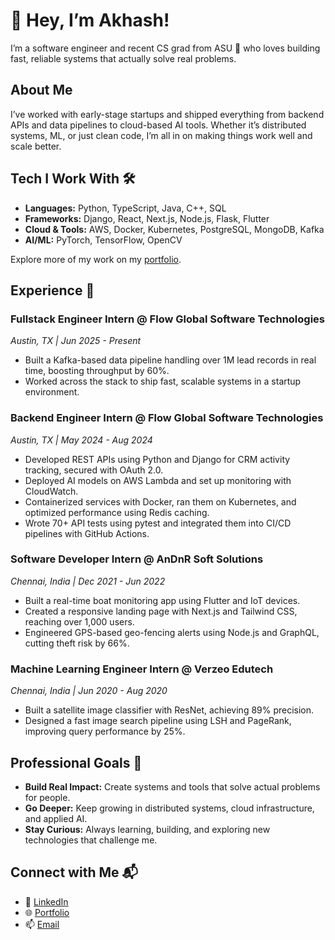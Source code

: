 # 👋 Hey, I’m Akhash!

I’m a software engineer and recent CS grad from ASU 🌵 who loves building fast, reliable systems that actually solve real problems.

## About Me

I’ve worked with early-stage startups and shipped everything from backend APIs and data pipelines to cloud-based AI tools. Whether it’s distributed systems, ML, or just clean code, I’m all in on making things work well and scale better.

## Tech I Work With 🛠️

- **Languages:** Python, TypeScript, Java, C++, SQL
- **Frameworks:** Django, React, Next.js, Node.js, Flask, Flutter
- **Cloud & Tools:** AWS, Docker, Kubernetes, PostgreSQL, MongoDB, Kafka
- **AI/ML:** PyTorch, TensorFlow, OpenCV 


Explore more of my work on my [portfolio](https://akhash.dev).  

## Experience 💼

### Fullstack Engineer Intern @ Flow Global Software Technologies 
*Austin, TX | Jun 2025 - Present*

* Built a Kafka-based data pipeline handling over 1M lead records in real time, boosting throughput by 60%.
* Worked across the stack to ship fast, scalable systems in a startup environment.

### Backend Engineer Intern @ Flow Global Software Technologies
*Austin, TX | May 2024 - Aug 2024*

* Developed REST APIs using Python and Django for CRM activity tracking, secured with OAuth 2.0.
* Deployed AI models on AWS Lambda and set up monitoring with CloudWatch.
* Containerized services with Docker, ran them on Kubernetes, and optimized performance using Redis caching.
* Wrote 70+ API tests using pytest and integrated them into CI/CD pipelines with GitHub Actions.

### Software Developer Intern @ AnDnR Soft Solutions
*Chennai, India | Dec 2021 - Jun 2022*

* Built a real-time boat monitoring app using Flutter and IoT devices.
* Created a responsive landing page with Next.js and Tailwind CSS, reaching over 1,000 users.
* Engineered GPS-based geo-fencing alerts using Node.js and GraphQL, cutting theft risk by 66%.

### Machine Learning Engineer Intern @ Verzeo Edutech
*Chennai, India | Jun 2020 - Aug 2020*

* Built a satellite image classifier with ResNet, achieving 89% precision.
* Designed a fast image search pipeline using LSH and PageRank, improving query performance by 25%.


## Professional Goals 🚀

* **Build Real Impact:** Create systems and tools that solve actual problems for people.
* **Go Deeper:** Keep growing in distributed systems, cloud infrastructure, and applied AI.
* **Stay Curious:** Always learning, building, and exploring new technologies that challenge me.


## Connect with Me 📬  
- 🔗 [LinkedIn](https://linkedin.com/in/akhash-senthilkumar)  
- 🌐 [Portfolio](https://akhash.dev)  
- 📫 [Email](mailto:akhash.sk16@gmail.com)  
